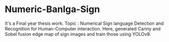 # Numeric-Banlga-Sign
It's a Final year thesis work. Topic : Numerical Sign language Detection and Recognition for Human-Computer interaction. Here, generated Canny and Sobel fusion edge map of sign images and train those using YOLOv8.
